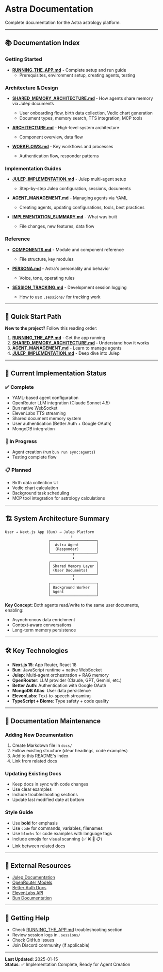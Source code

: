 # Astra Documentation

Complete documentation for the Astra astrology platform.

---

## 📚 Documentation Index

### Getting Started
- **[RUNNING_THE_APP.md](./RUNNING_THE_APP.md)** - Complete setup and run guide
  - Prerequisites, environment setup, creating agents, testing

### Architecture & Design
- **[SHARED_MEMORY_ARCHITECTURE.md](./SHARED_MEMORY_ARCHITECTURE.md)** - How agents share memory via Julep documents
  - User onboarding flow, birth data collection, Vedic chart generation
  - Document types, memory search, TTS integration, MCP tools

- **[ARCHITECTURE.md](./ARCHITECTURE.md)** - High-level system architecture
  - Component overview, data flow

- **[WORKFLOWS.md](./WORKFLOWS.md)** - Key workflows and processes
  - Authentication flow, responder patterns

### Implementation Guides
- **[JULEP_IMPLEMENTATION.md](./JULEP_IMPLEMENTATION.md)** - Julep multi-agent setup
  - Step-by-step Julep configuration, sessions, documents

- **[AGENT_MANAGEMENT.md](./AGENT_MANAGEMENT.md)** - Managing agents via YAML
  - Creating agents, updating configurations, tools, best practices

- **[IMPLEMENTATION_SUMMARY.md](./IMPLEMENTATION_SUMMARY.md)** - What was built
  - File changes, new features, data flow

### Reference
- **[COMPONENTS.md](./COMPONENTS.md)** - Module and component reference
  - File structure, key modules

- **[PERSONA.md](./PERSONA.md)** - Astra's personality and behavior
  - Voice, tone, operating rules

- **[SESSION_TRACKING.md](./SESSION_TRACKING.md)** - Development session logging
  - How to use `.sessions/` for tracking work

---

## 🚀 Quick Start Path

**New to the project?** Follow this reading order:

1. **[RUNNING_THE_APP.md](./RUNNING_THE_APP.md)** - Get the app running
2. **[SHARED_MEMORY_ARCHITECTURE.md](./SHARED_MEMORY_ARCHITECTURE.md)** - Understand how it works
3. **[AGENT_MANAGEMENT.md](./AGENT_MANAGEMENT.md)** - Learn to manage agents
4. **[JULEP_IMPLEMENTATION.md](./JULEP_IMPLEMENTATION.md)** - Deep dive into Julep

---

## 🎯 Current Implementation Status

### ✅ Complete
- YAML-based agent configuration
- OpenRouter LLM integration (Claude Sonnet 4.5)
- Bun native WebSocket
- ElevenLabs TTS streaming
- Shared document memory system
- User authentication (Better Auth + Google OAuth)
- MongoDB integration

### 🔄 In Progress
- Agent creation (run `bun run sync:agents`)
- Testing complete flow

### 📋 Planned
- Birth data collection UI
- Vedic chart calculation
- Background task scheduling
- MCP tool integration for astrology calculations

---

## 🏗️ System Architecture Summary

```
User → Next.js App (Bun) → Julep Platform
                              ↓
                    ┌─────────────────────┐
                    │  Astra Agent        │
                    │  (Responder)        │
                    └──────────┬──────────┘
                               ↓
                    ┌─────────────────────┐
                    │ Shared Memory Layer │
                    │ (User Documents)    │
                    └──────────┬──────────┘
                               ↓
                    ┌─────────────────────┐
                    │ Background Worker   │
                    │ Agent               │
                    └─────────────────────┘
```

**Key Concept**: Both agents read/write to the same user documents, enabling:
- Asynchronous data enrichment
- Context-aware conversations
- Long-term memory persistence

---

## 🛠️ Key Technologies

- **Next.js 15**: App Router, React 18
- **Bun**: JavaScript runtime + native WebSocket
- **Julep**: Multi-agent orchestration + RAG memory
- **OpenRouter**: LLM provider (Claude, GPT, Gemini, etc.)
- **Better Auth**: Authentication with Google OAuth
- **MongoDB Atlas**: User data persistence
- **ElevenLabs**: Text-to-speech streaming
- **TypeScript + Biome**: Type safety + code quality

---

## 📖 Documentation Maintenance

### Adding New Documentation

1. Create Markdown file in `docs/`
2. Follow existing structure (clear headings, code examples)
3. Add to this README's index
4. Link from related docs

### Updating Existing Docs

- Keep docs in sync with code changes
- Use clear examples
- Include troubleshooting sections
- Update last modified date at bottom

### Style Guide

- Use **bold** for emphasis
- Use `code` for commands, variables, filenames
- Use ```blocks``` for code examples with language tags
- Include emojis for visual scanning (✅ ❌ 🔄 📋)
- Link between related docs

---

## 🔗 External Resources

- [Julep Documentation](https://docs.julep.ai)
- [OpenRouter Models](https://openrouter.ai/models)
- [Better Auth Docs](https://www.better-auth.com/docs)
- [ElevenLabs API](https://elevenlabs.io/docs)
- [Bun Documentation](https://bun.sh/docs)

---

## 💬 Getting Help

- Check [RUNNING_THE_APP.md](./RUNNING_THE_APP.md) troubleshooting section
- Review session logs in `.sessions/`
- Check GitHub Issues
- Join Discord community (if applicable)

---

**Last Updated**: 2025-01-15  
**Status**: ✅ Implementation Complete, Ready for Agent Creation

